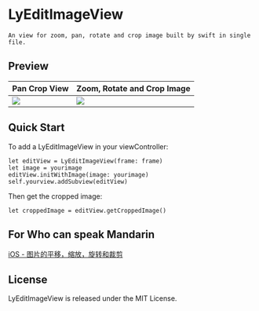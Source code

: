 # LyEditImageView

```
An view for zoom, pan, rotate and crop image built by swift in single file.
```
## Preview
Pan Crop View | Zoom, Rotate and Crop Image
---|---
![](https://github.com/Thanatos-L/LyEditImageView/blob/master/LyEditImageView/readme/1.gif) | ![](https://github.com/Thanatos-L/LyEditImageView/blob/master/LyEditImageView/readme/2.gif)

## Quick Start

To add a LyEditImageView in your viewController:
```
let editView = LyEditImageView(frame: frame)
let image = yourimage
editView.initWithImage(image: yourimage)
self.yourview.addSubview(editView)
```

Then get the cropped image:
```
let croppedImage = editView.getCroppedImage()

```
## For Who can speak Mandarin

[iOS - 图片的平移，缩放，旋转和裁剪](http://www.jianshu.com/p/790bffdd1891)

## License
LyEditImageView is released under the MIT License.
